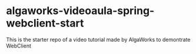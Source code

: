 # algaworks-videoaula-spring-webclient-start
This is the starter repo of a video tutorial made by AlgaWorks to demontrate WebClient
